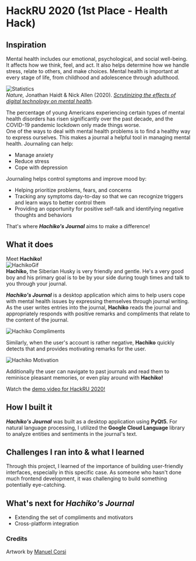 # HackRU 2020 (1st Place - Health Hack)
## Inspiration
Mental health includes our emotional, psychological, and social well-being. It affects how we think, feel, and act. It also helps determine how we handle stress, relate to others, and make choices. Mental health is important at every stage of life, from childhood and adolescence through adulthood.  
  
![Statistics](https://media.nature.com/lw800/magazine-assets/d41586-020-00296-x/d41586-020-00296-x_17665078.jpg)  
*Nature,* Jonathan Haidt & Nick Allen (2020). *[Scrutinizing the effects of digital technology on mental health](https://www.nature.com/articles/d41586-020-00296-x).*
  
The percentage of young Americans experiencing certain types of mental health disorders has risen significantly over the past decade, and the COVID-19 pandemic lockdown only made things worse.  
One of the ways to deal with mental health problems is to find a healthy way to express ourselves. This makes a journal a helpful tool in managing mental health. Journaling can help:
- Manage anxiety
- Reduce stress
- Cope with depression  
  
Journaling helps control symptoms and improve mood by:
- Helping prioritize problems, fears, and concerns
- Tracking any symptoms day-to-day so that we can recognize triggers and learn ways to better control them
- Providing an opportunity for positive self-talk and identifying negative thoughts and behaviors
  
That's where ***Hachiko's Journal*** aims to make a difference!
## What it does
Meet **Hachiko!**  
![HachikoGif](https://challengepost-s3-challengepost.netdna-ssl.com/photos/production/software_photos/001/274/136/datas/original.gif)  
**Hachiko,** the Siberian Husky is very friendly and gentle. He's a very good boy and his primary goal is to be by your side during tough times and talk to you through your journal.  
  
***Hachiko's Journal*** is a desktop application which aims to help users cope with mental health issues by expressing themselves through journal writing. As the user writes entries into the journal, **Hachiko** reads the journal and appropriately responds with positive remarks and compliments that relate to the content of the journal.  
  
![Hachiko Compliments](https://challengepost-s3-challengepost.netdna-ssl.com/photos/production/software_photos/001/274/561/datas/original.png)  
    
Similarly, when the user's account is rather negative, **Hachiko** quickly detects that and provides motivating remarks for the user.  
  
![Hachiko Motivation](https://challengepost-s3-challengepost.netdna-ssl.com/photos/production/software_photos/001/274/562/datas/original.png)  
  
Additionally the user can navigate to past journals and read them to reminisce pleasant memories, or even play around with **Hachiko!**
  
Watch the [demo video for HackRU 2020!](https://youtu.be/eLksAlg7IP8)

## How I built it
***Hachiko's Journal*** was built as a desktop application using **PyQt5.** For natural language processing, I utilized the **Google Cloud Language** library to analyze entities and sentiments in the journal's text.
## Challenges I ran into & what I learned
Through this project, I learned of the importance of building user-friendly interfaces, especially in this specific case. As someone who hasn't done much frontend development, it was challenging to build something potentially eye-catching.
## What's next for ***Hachiko's Journal***
- Extending the set of compliments and motivators
- Cross-platform integration
  
### Credits
Artwork by [Manuel Corsi](https://backthemc.myportfolio.com/)